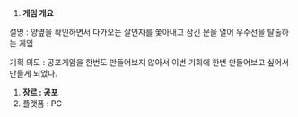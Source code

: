 1. **게임 개요**

설명 : 양옆을 확인하면서 다가오는 살인자를 쫓아내고 잠긴 문을 열어 우주선을 탈출하는 게임

기획 의도 : 공포게임을 한번도 만들어보지 않아서 이번 기회에 한번 만들어보고 싶어서 만들게 되었다.

1. **장르 : 공포**
2. 플랫폼 : PC
